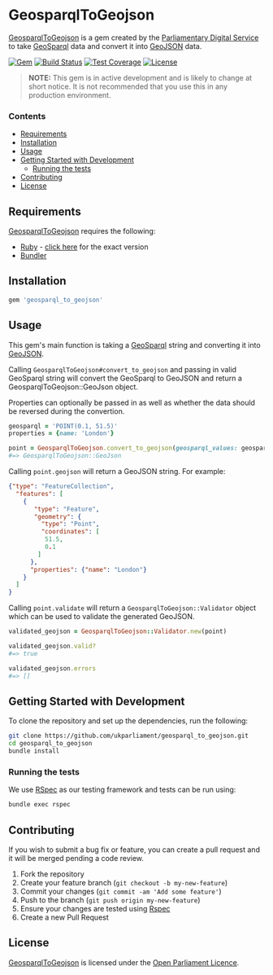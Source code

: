 # GeosparqlToGeojson

[GeosparqlToGeojson][geosparqltogeojson] is a gem created by the [Parliamentary Digital Service][pds] to take [GeoSparql][geosparql] data and convert it into [GeoJSON][geojson] data.

[![Gem][shield-gem]][info-gem] [![Build Status][shield-travis]][info-travis] [![Test Coverage][shield-coveralls]][info-coveralls] [![License][shield-license]][info-license]

> **NOTE:** This gem is in active development and is likely to change at short notice. It is not recommended that you use this in any production environment.

### Contents
<!-- START doctoc generated TOC please keep comment here to allow auto update -->
<!-- DON'T EDIT THIS SECTION, INSTEAD RE-RUN doctoc TO UPDATE -->


- [Requirements](#requirements)
- [Installation](#installation)
- [Usage](#usage)
- [Getting Started with Development](#getting-started-with-development)
  - [Running the tests](#running-the-tests)
- [Contributing](#contributing)
- [License](#license)

<!-- END doctoc generated TOC please keep comment here to allow auto update -->

## Requirements
[GeosparqlToGeojson][geosparqltogeojson] requires the following:
* [Ruby][ruby] - [click here][ruby-version] for the exact version
* [Bundler][bundler]

## Installation
```bash
gem 'geosparql_to_geojson'
```

## Usage
This gem's main function is taking a [GeoSparql][geosparql] string and converting it into [GeoJSON][geojson].

Calling `GeosparqlToGeojson#convert_to_geojson` and passing in valid GeoSparql string will convert the GeoSparql to GeoJSON and return a GeosparqlToGeojson::GeoJson object.

Properties can optionally be passed in as well as whether the data should be reversed during the convertion.

```ruby
geosparql = 'POINT(0.1, 51.5)'
properties = {name: 'London'}

point = GeosparqlToGeojson.convert_to_geojson(geosparql_values: geosparql, geosparql_properties: properties, reverse: true)
#=> GeosparqlToGeojson::GeoJson
```

Calling `point.geojson` will return a GeoJSON string. For example:

```json
{"type": "FeatureCollection",
  "features": [
    {
       "type": "Feature",
       "geometry": {
         "type": "Point",
         "coordinates": [
          51.5,
          0.1
        ]
      },
      "properties": {"name": "London"}
    }
  ]
}
```



Calling `point.validate` will return a `GeosparqlToGeojson::Validator` object which can be used to validate the generated GeoJSON.

```ruby
validated_geojson = GeosparqlToGeojson::Validator.new(point)

validated_geojson.valid?
#=> true

validated_geojson.errors
#=> []
```

## Getting Started with Development
To clone the repository and set up the dependencies, run the following:

```bash
git clone https://github.com/ukparliament/geosparql_to_geojson.git
cd geosparql_to_geojson
bundle install
```

### Running the tests
We use [RSpec][rspec] as our testing framework and tests can be run using:

```bash
bundle exec rspec
```

## Contributing
If you wish to submit a bug fix or feature, you can create a pull request and it will be merged pending a code review.

1. Fork the repository
1. Create your feature branch (`git checkout -b my-new-feature`)
1. Commit your changes (`git commit -am 'Add some feature'`)
1. Push to the branch (`git push origin my-new-feature`)
1. Ensure your changes are tested using [Rspec][rspec]
1. Create a new Pull Request



## License
[GeosparqlToGeojson][geosparqltogeojson] is licensed under the [Open Parliament Licence][info-license].

[ruby]:               https://www.ruby-lang.org/en/
[bundler]:            http://bundler.io
[rspec]:              http://rspec.info 
[geosparqltogeojson]: https://github.com/ukparliament/geosparql_to_geojson
[pds]:                https://www.parliament.uk/mps-lords-and-offices/offices/bicameral/parliamentary-digital-service/
[geosparql]:          http://www.opengis.net/doc/IS/geosparql/1.0
[geojson]:            https://tools.ietf.org/html/rfc7946#appendix-A.2
[ruby-version]:       https://github.com/ukparliament/geosparql_to_geojson/blob/master/.ruby-version


[info-gem]:   https://rubygems.org/gems/geosparql_to_geojson
[shield-gem]: https://img.shields.io/gem/v/geosparql_to_geojson.svg

[info-travis]:   https://travis-ci.org/ukparliament/geosparql_to_geojson
[shield-travis]: https://img.shields.io/travis/ukparliament/geosparql_to_geojson.svg

[info-coveralls]:   https://coveralls.io/github/ukparliament/geosparql_to_geojson
[shield-coveralls]: https://img.shields.io/coveralls/ukparliament/geosparql_to_geojson.svg

[info-license]:   http://www.parliament.uk/site-information/copyright-parliament/open-parliament-licence/
[shield-license]: https://img.shields.io/badge/license-Open%20Parliament%20Licence-blue.svg
